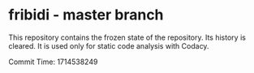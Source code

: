 # fribidi - master branch

This repository contains the frozen state of the repository.
Its history is cleared. It is used only for static code
analysis with Codacy.

Commit Time: 1714538249